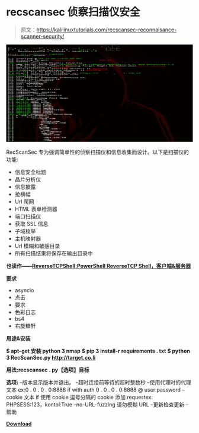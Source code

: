 # recscansec 侦察扫描仪安全

> 原文：<https://kalilinuxtutorials.com/recscansec-reconnaisance-scanner-security/>

[![RecScanSec – Reconnaisance Scanner Security](img/ee050ab40076f5df6b4400812afaf1ce.png "RecScanSec – Reconnaisance Scanner Security")](https://1.bp.blogspot.com/-vpzDUAc800Y/XQE-ohTNBJI/AAAAAAAAAww/oLYgb2-L6_oWb-aITFrkr-Lsi1rMK9JqgCLcBGAs/s1600/RecScanSec%25281%2529.png)

RecScanSec 专为强调简单性的侦察扫描仪和信息收集而设计。以下是扫描仪的功能:

*   信息安全标题
*   晶片分析仪
*   信息披露
*   抢横幅
*   Url 爬网
*   HTML 表单检测器
*   端口扫描仪
*   获取 SSL 信息
*   子域枚举
*   主机映射器
*   Url 模糊和敏感目录
*   所有扫描结果将保存在输出目录中

**也读作——[ReverseTCPShell:PowerShell ReverseTCP Shell，客户端&服务器](https://kalilinuxtutorials.com/reversetcpshell/)**

**要求**

*   asyncio
*   点击
*   要求
*   色彩日志
*   bs4
*   右旋糖酐

**用途&安装**

**$ apt-get 安装 python 3 nmap**
**$ pip 3 install-r requirements . txt**
**$ python 3 RecScanSec.py http://target.co.li**

**用法:recscansec . py【选项】目标**

**选项:** –版本显示版本并退出。
–超时连接前等待的超时整数秒
–使用代理时的代理文本 ex:0 . 0 . 0 . 0:8888 if with auth
0 . 0 . 0 . 0:8888 @ user:password
–cookie 文本 if 使用 cookie 逗号分隔的 cookie 添加
requestex: PHPSESS:123，kontol:True
–no-URL-fuzzing 请勿模糊 URL
–更新检查更新
–帮助

[**Download**](https://github.com/jaxBCD/RecScanSec)
